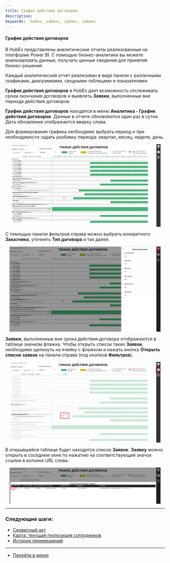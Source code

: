 ```yaml
---
title: График действия договоров
description:
keywords:  hubex, хабекс, хубекс, хабикс
---
```


#### График действия договоров

<html>
<meta charset="utf-8">

</html>

<body>
<p>В HubEx представлены аналитические отчеты реализованные на платформе Power BI. С помощью бизнес-аналитики вы
    можете анализировать данные, получать ценные сведения для принятия бизнес-решений.</p>
<p>Каждый аналитический отчет реализован в виде панели с различными графиками, диаграммами, сводными
    таблицами и показателями.</p>

<p><Strong>График действия договоров</Strong> в HubEx дает возможность отслеживать сроки окончания договоров и выявлять
    <Strong>Заявки</Strong>, выполненные вне периода действия договоров.</p>

<p><Strong>График действия договоров</Strong> находится в меню <Strong>Аналитика - График действия договоров</Strong>.
    Данные
    в отчете обновляются один раз в сутки. Дата обновления отображается вверху слева. </p>
<p>Для формирования графика нелбходимо выбрать период и при необходимости задать разбивку периода: квартал, месяц,
    неделя, день.</p>

<div>
    <img style="margin: 0 auto; display: block; max-width: 95%;"
         src="/attachments/images/FAQ/USER/ContractSchedule/Schedule.jpg"/>
</div>
<p>С помощью панели фильтров справа можно выбрать конкретного <Strong>Заказчика</Strong>, уточнить <Strong>Тип
    договора</Strong> и так далее.</p>
<div>
    <img style="margin: 0 auto; display: block; max-width: 95%;"
         src="/attachments/images/FAQ/USER/ContractSchedule/Filter.jpg"/>
</div>

<p><Strong>Заявки</Strong>, выполненные вне срока действия договора отображаются в таблице значком флажка. Чтобы открыть
    список таких
    <Strong>Заявок</Strong>, необходимо щелкнуть на ячейку с флажком и нажать кнопку <Strong>Открыть список
        заявок</Strong> на панели справа (под кнопкой
    <Strong>Фильтров</Strong>).</p>
<div>
    <img style="margin: 0 auto; display: block; max-width: 95%;"
         src="/attachments/images/FAQ/USER/ContractSchedule/Ticket.jpg"/>
</div>

<p>В открывшейся таблице будет находится список <Strong>Заявок</Strong>. <Strong>Заявку</Strong> можно открыть в соседнем окне по нажатию
    на соответствующий значок ссылки в колонке URL слева.</p>

<div>
    <img style="margin: 0 auto; display: block; max-width: 95%;"
         src="/attachments/images/FAQ/USER/ContractSchedule/List.jpg"/>
</div>
</body>

___
### Следующие шаги:
- [Сервисный акт](./PrintedFormAct.md)
- [Карта: текущая геопозиция сотрудников](./GeoPosition.md)
- [История перемещений](./Geotracking.md)

____
- [Перейти в меню](http://wiki.hubex.ru)
